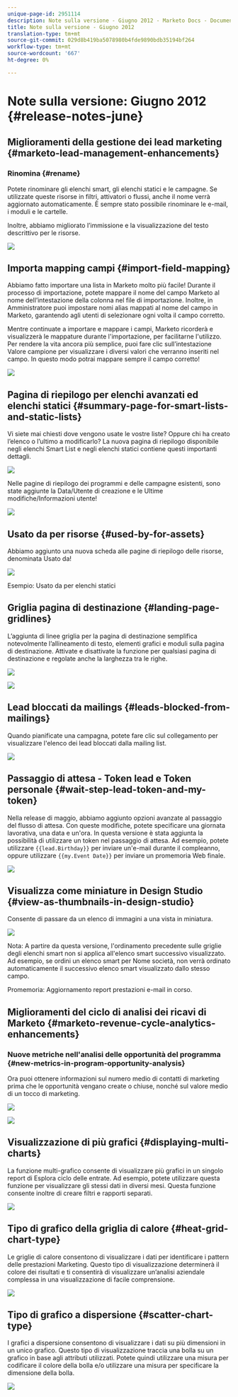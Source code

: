 ```yaml
---
unique-page-id: 2951114
description: Note sulla versione - Giugno 2012 - Marketo Docs - Documentazione prodotto
title: Note sulla versione - Giugno 2012
translation-type: tm+mt
source-git-commit: 029d8b419ba5078980b4fde9890bdb35194bf264
workflow-type: tm+mt
source-wordcount: '667'
ht-degree: 0%

---
```



# Note sulla versione: Giugno 2012 {#release-notes-june}

## Miglioramenti della gestione dei lead marketing {#marketo-lead-management-enhancements}

### Rinomina {#rename}

Potete rinominare gli elenchi smart, gli elenchi statici e le campagne. Se utilizzate queste risorse in filtri, attivatori o flussi, anche il nome verrà aggiornato automaticamente. È sempre stato possibile rinominare le e-mail, i moduli e le cartelle.

Inoltre, abbiamo migliorato l’immissione e la visualizzazione del testo descrittivo per le risorse.

![](assets/image2014-9-23-10-3a23-3a10.png)

## Importa mapping campi {#import-field-mapping}

Abbiamo fatto importare una lista in Marketo molto più facile! Durante il processo di importazione, potete mappare il nome del campo Marketo al nome dell’intestazione della colonna nel file di importazione. Inoltre, in Amministratore puoi impostare nomi alias mappati al nome del campo in Marketo, garantendo agli utenti di selezionare ogni volta il campo corretto.

Mentre continuate a importare e mappare i campi, Marketo ricorderà e visualizzerà le mappature durante l&#39;importazione, per facilitarne l&#39;utilizzo. Per rendere la vita ancora più semplice, puoi fare clic sull’intestazione Valore campione per visualizzare i diversi valori che verranno inseriti nel campo. In questo modo potrai mappare sempre il campo corretto!

![](assets/image2014-9-23-10-3a23-3a27.png)

## Pagina di riepilogo per elenchi avanzati ed elenchi statici {#summary-page-for-smart-lists-and-static-lists}

Vi siete mai chiesti dove vengono usate le vostre liste? Oppure chi ha creato l’elenco o l’ultimo a modificarlo? La nuova pagina di riepilogo disponibile negli elenchi Smart List e negli elenchi statici contiene questi importanti dettagli.

![](assets/image2014-9-23-10-3a23-3a40.png)

Nelle pagine di riepilogo dei programmi e delle campagne esistenti, sono state aggiunte la Data/Utente di creazione e le Ultime modifiche/Informazioni utente!

![](assets/image2014-9-23-10-3a23-3a54.png)

## Usato da per risorse {#used-by-for-assets}

Abbiamo aggiunto una nuova scheda alle pagine di riepilogo delle risorse, denominata Usato da!

![](assets/image2014-9-23-10-3a24-3a5.png)

Esempio: Usato da per elenchi statici

## Griglia pagina di destinazione {#landing-page-gridlines}

L’aggiunta di linee griglia per la pagina di destinazione semplifica notevolmente l’allineamento di testo, elementi grafici e moduli sulla pagina di destinazione. Attivate e disattivate la funzione per qualsiasi pagina di destinazione e regolate anche la larghezza tra le righe.

![](assets/image2014-9-23-10-3a24-3a19.png)

![](assets/image2014-9-23-10-3a24-3a33.png)

## Lead bloccati da mailings {#leads-blocked-from-mailings}

Quando pianificate una campagna, potete fare clic sul collegamento per visualizzare l&#39;elenco dei lead bloccati dalla mailing list.

![](assets/image2014-9-23-10-3a24-3a51.png)

## Passaggio di attesa - Token lead e Token personale {#wait-step-lead-token-and-my-token}

Nella release di maggio, abbiamo aggiunto opzioni avanzate al passaggio del flusso di attesa. Con queste modifiche, potete specificare una giornata lavorativa, una data e un&#39;ora. In questa versione è stata aggiunta la possibilità di utilizzare un token nel passaggio di attesa. Ad esempio, potete utilizzare `{{lead.Birthday}}` per inviare un&#39;e-mail durante il compleanno, oppure utilizzare `{{my.Event Date}}` per inviare un promemoria Web finale.

![](assets/image2014-9-23-10-3a25-3a57.png)

## Visualizza come miniature in Design Studio {#view-as-thumbnails-in-design-studio}

Consente di passare da un elenco di immagini a una vista in miniatura.

![](assets/image2014-9-23-10-3a26-3a13.png)

Nota: A partire da questa versione, l&#39;ordinamento precedente sulle griglie degli elenchi smart non si applica all&#39;elenco smart successivo visualizzato. Ad esempio, se ordini un elenco smart per Nome società, non verrà ordinato automaticamente il successivo elenco smart visualizzato dallo stesso campo.

Promemoria: Aggiornamento report prestazioni e-mail in corso.

## Miglioramenti del ciclo di analisi dei ricavi di Marketo {#marketo-revenue-cycle-analytics-enhancements}

### Nuove metriche nell&#39;analisi delle opportunità del programma {#new-metrics-in-program-opportunity-analysis}

Ora puoi ottenere informazioni sul numero medio di contatti di marketing prima che le opportunità vengano create o chiuse, nonché sul valore medio di un tocco di marketing.

![](assets/image2014-9-23-10-3a26-3a30.png)

![](assets/image2014-9-23-10-3a26-3a41.png)

## Visualizzazione di più grafici {#displaying-multi-charts}

La funzione multi-grafico consente di visualizzare più grafici in un singolo report di Esplora ciclo delle entrate. Ad esempio, potete utilizzare questa funzione per visualizzare gli stessi dati in diversi mesi. Questa funzione consente inoltre di creare filtri e rapporti separati.

![](assets/image2014-9-23-10-3a27-3a41.png)

## Tipo di grafico della griglia di calore {#heat-grid-chart-type}

Le griglie di calore consentono di visualizzare i dati per identificare i pattern delle prestazioni Marketing. Questo tipo di visualizzazione determinerà il colore dei risultati e ti consentirà di visualizzare un’analisi aziendale complessa in una visualizzazione di facile comprensione.

![](assets/image2014-9-23-10-3a28-3a21.png)

## Tipo di grafico a dispersione {#scatter-chart-type}

I grafici a dispersione consentono di visualizzare i dati su più dimensioni in un unico grafico. Questo tipo di visualizzazione traccia una bolla su un grafico in base agli attributi utilizzati. Potete quindi utilizzare una misura per codificare il colore della bolla e/o utilizzare una misura per specificare la dimensione della bolla.

![](assets/image2014-9-23-10-3a29-3a7.png)
